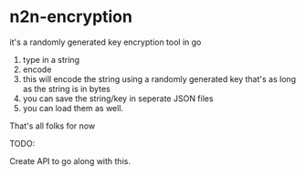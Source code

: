 # n2n-encryption
it's a randomly generated key encryption tool in go

1) type in a string
2) encode
3) this will encode the string using a randomly generated key that's as long as the string is in bytes
4) you can save the string/key in seperate JSON files
5) you can load them as well.

That's all folks for now

TODO:

Create API to go along with this.
